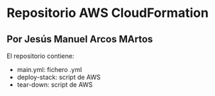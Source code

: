 # Repositorio AWS CloudFormation 
## Por Jesús Manuel Arcos MArtos
El repositorio contiene:

- main.yml: fichero .yml
- deploy-stack: script de AWS
- tear-down: script de AWS
